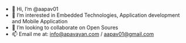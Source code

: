 - 👋 Hi, I’m @aapav01
- 👀 I’m interested in Embedded Technologies, Application development and Mobile Application
- 💞️ I’m looking to collaborate on Open Soures
- 📫 Email me at: info@apavayan.com / aapav01@gmail.com
